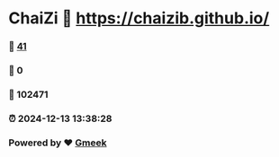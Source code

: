 # ChaiZi :link: https://chaizib.github.io/ 
### :page_facing_up: [41](https://chaizib.github.io//tag.html) 
### :speech_balloon: 0 
### :hibiscus: 102471 
### :alarm_clock: 2024-12-13 13:38:28 
### Powered by :heart: [Gmeek](https://github.com/Meekdai/Gmeek)
